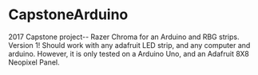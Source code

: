# CapstoneArduino
2017 Capstone project-- Razer Chroma for an Arduino and RBG strips.
Version 1! Should work with any adafruit LED strip, and any computer and arduino. However,
it is only tested on a Arduino Uno, and an Adafruit 8X8 Neopixel Panel.


